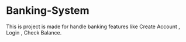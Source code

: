 # Banking-System
This is project is made for handle banking features like Create Account , Login , Check Balance.
